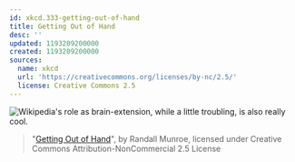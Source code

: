 ```yaml
---
id: xkcd.333-getting-out-of-hand
title: Getting Out of Hand
desc: ''
updated: 1193209200000
created: 1193209200000
sources:
  name: xkcd
  url: 'https://creativecommons.org/licenses/by-nc/2.5/'
  license: Creative Commons 2.5
---
```

![Wikipedia's role as brain-extension, while a little troubling, is also really cool.](https://imgs.xkcd.com/comics/getting_out_of_hand.png)
> "[Getting Out of Hand](https://xkcd.com/333/)", by Randall Munroe, licensed under Creative Commons Attribution-NonCommercial 2.5 License
